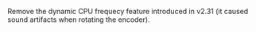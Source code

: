 Remove the dynamic CPU frequecy feature introduced in v2.31 (it caused sound artifacts when rotating the encoder).
